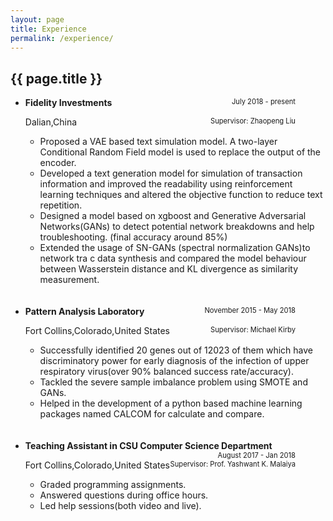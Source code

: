 ```yaml
---
layout: page
title: Experience
permalink: /experience/
---
```


<h2> {{ page.title }} </h2>
<ul class = "talk">
<li><b>Fidelity Investments</b>
<span style = "float:right;font-size:80%;margin-right:10%;">July 2018 - present</span>
<p>Dalian,China
<span style = "float:right;font-size:80%;margin-right:10%;">Supervisor: Zhaopeng Liu</span>
</p>
<ul class = "secondary_list">
      <li>Proposed a VAE based text simulation model. A two-layer Conditional Random Field model is used to replace the output of the encoder.</li>
      <li>Developed a text generation model for simulation of transaction information and improved the readability using reinforcement learning techniques and altered the objective function to reduce text repetition.</li>
      <li>Designed a model based on xgboost and Generative Adversarial Networks(GANs) to detect potential network breakdowns and help troubleshooting. (final accuracy around 85%)</li>
      <li>Extended the usage of SN-GANs (spectral normalization GANs)to network tra c data synthesis and compared the model behaviour between Wasserstein distance and KL divergence as similarity measurement.</li>

</ul>
</li>
<br>
<br>
<li>
<b>Pattern Analysis Laboratory</b>
<span style = "float:right;font-size:80%;margin-right:10%;"> November 2015 - May 2018</span>
<p>Fort Collins,Colorado,United States
<span style = "float:right;font-size:80%;margin-right:10%;">Supervisor: Michael Kirby</span>
</p>
<ul class = "secondary_list">
      <li>Successfully identified 20 genes out of 12023 of them which have discriminatory power for early diagnosis of the infection of upper respiratory virus(over 90% balanced success rate/accuracy).</li>
      <li>Tackled the severe sample imbalance problem using SMOTE and GANs.</li>
      <li>Helped in the development of a python based machine learning packages
      named CALCOM for calculate and compare.
</ul>
</li>

<br>
<br>

<li>
<b>Teaching Assistant in CSU Computer Science Department</b>
<span style = "float:right;font-size:80%;margin-right:10%;"> August 2017 - Jan 2018</span>
<p>Fort Collins,Colorado,United States
<span style = "float:right;font-size:80%;margin-right:10%;">Supervisor: Prof. Yashwant K. Malaiya</span>
</p>
<ul class = "secondary_list">
      <li>Graded programming assignments.</li>
      <li>Answered questions during office hours.</li>
      <li>Led help sessions(both video and live).</li>
</ul>
</li>


</ul>
